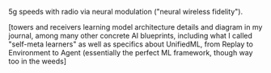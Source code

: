 5g speeds with radio via neural modulation ("neural wireless fidelity"). 

[towers and receivers learning model architecture details and diagram in my journal, among many other concrete AI blueprints, including what I called "self-meta learners" as well as specifics about UnifiedML, from Replay to Environment to Agent (essentially the perfect ML framework, though way too in the weeds]
